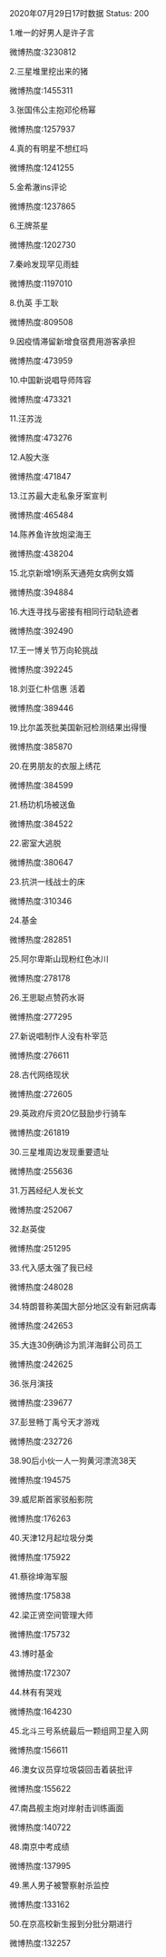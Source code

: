 2020年07月29日17时数据
Status: 200

1.唯一的好男人是许子言

微博热度:3230812

2.三星堆里挖出来的猪

微博热度:1455311

3.张国伟公主抱邓伦杨幂

微博热度:1257937

4.真的有明星不想红吗

微博热度:1241255

5.金希澈ins评论

微博热度:1237865

6.王牌茶星

微博热度:1202730

7.秦岭发现罕见雨蛙

微博热度:1197010

8.仇英 手工耿

微博热度:809508

9.因疫情滞留新增食宿费用游客承担

微博热度:473959

10.中国新说唱导师阵容

微博热度:473321

11.汪苏泷

微博热度:473276

12.A股大涨

微博热度:471847

13.江苏最大走私象牙案宣判

微博热度:465484

14.陈养鱼许放炮梁海王

微博热度:438204

15.北京新增1例系天通苑女病例女婿

微博热度:394884

16.大连寻找与密接有相同行动轨迹者

微博热度:392490

17.王一博关节万向轮挑战

微博热度:392245

18.刘亚仁朴信惠 活着

微博热度:389446

19.比尔盖茨批美国新冠检测结果出得慢

微博热度:385870

20.在男朋友的衣服上绣花

微博热度:384599

21.杨玏机场被送鱼

微博热度:384522

22.密室大逃脱

微博热度:380647

23.抗洪一线战士的床

微博热度:310346

24.基金

微博热度:282851

25.阿尔卑斯山现粉红色冰川

微博热度:278178

26.王思聪点赞药水哥

微博热度:277295

27.新说唱制作人没有朴宰范

微博热度:276611

28.古代网络现状

微博热度:272605

29.英政府斥资20亿鼓励步行骑车

微博热度:261819

30.三星堆周边发现重要遗址

微博热度:255636

31.万茜经纪人发长文

微博热度:252067

32.赵英俊

微博热度:251295

33.代入感太强了我已经

微博热度:248028

34.特朗普称美国大部分地区没有新冠病毒

微博热度:242653

35.大连30例确诊为凯洋海鲜公司员工

微博热度:242625

36.张月演技

微博热度:239677

37.彭昱畅丁禹兮天才游戏

微博热度:232726

38.90后小伙一人一狗黄河漂流38天

微博热度:194575

39.威尼斯首家驳船影院

微博热度:176263

40.天津12月起垃圾分类

微博热度:175922

41.蔡徐坤海军服

微博热度:175838

42.梁正贤空间管理大师

微博热度:175732

43.博时基金

微博热度:172307

44.林有有哭戏

微博热度:164230

45.北斗三号系统最后一颗组网卫星入网

微博热度:156611

46.澳女议员穿垃圾袋回击着装批评

微博热度:155622

47.南昌舰主炮对岸射击训练画面

微博热度:140722

48.南京中考成绩

微博热度:137995

49.黑人男子被警察射杀监控

微博热度:133162

50.在京高校新生报到分批分期进行

微博热度:132257

